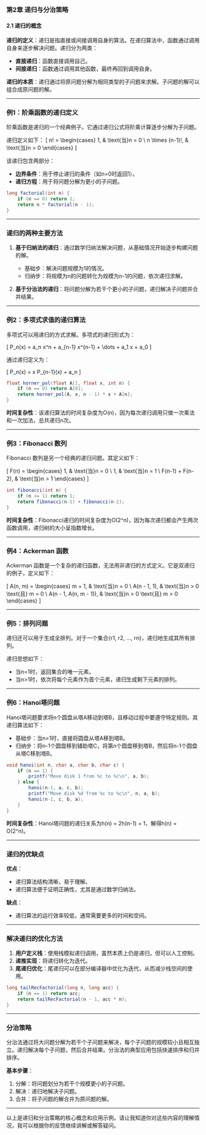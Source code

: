 ### 第2章 递归与分治策略

#### 2.1 递归的概念

**递归的定义**：递归是指直接或间接调用自身的算法。在递归算法中，函数通过调用自身来逐步解决问题。递归分为两类：
- **直接递归**：函数直接调用自己。
- **间接递归**：函数通过调用其他函数，最终再回到调用自身。

**递归的本质**：递归通过将原问题分解为相同类型的子问题来求解。子问题的解可以组合成原问题的解。

---

### 例1：阶乘函数的递归定义

阶乘函数是递归的一个经典例子。它通过递归公式将阶乘计算逐步分解为子问题。

递归定义如下：
\[
n! = \begin{cases}
1, & \text{当}n = 0 \\
n \times (n-1)!, & \text{当}n > 0
\end{cases}
\]

该递归包含两部分：
- **边界条件**：用于停止递归的条件（如n=0时返回1）。
- **递归方程**：用于将问题分解为更小的子问题。

```java
long factorial(int n) {
    if (n == 0) return 1;
    return n * factorial(n - 1);
}
```

---

### 递归的两种主要方法

1. **基于归纳法的递归**：通过数学归纳法解决问题，从基础情况开始逐步构建问题的解。
   - 基础步：解决问题规模为1的情况。
   - 归纳步：将规模为n的问题转化为规模为n-1的问题，依次递归求解。
   
2. **基于分治法的递归**：将问题分解为若干个更小的子问题，递归解决子问题并合并结果。

---

### 例2：多项式求值的递归算法

多项式可以用递归的方式求解。多项式的递归形式为：

\[
P_n(x) = a_n x^n + a_{n-1} x^{n-1} + \dots + a_1 x + a_0
\]

通过递归定义为：

\[
P_n(x) = x P_{n-1}(x) + a_n
\]

```java
float horner_pol(float A[], float x, int n) {
    if (n == 0) return A[0];
    return horner_pol(A, x, n - 1) * x + A[n];
}
```
**时间复杂性**：该递归算法的时间复杂度为O(n)，因为每次递归调用只做一次乘法和一次加法，总共递归n次。

---

### 例3：Fibonacci 数列

Fibonacci 数列是另一个经典的递归问题。其定义如下：

\[
F(n) = \begin{cases}
1, & \text{当}n = 0 \\
1, & \text{当}n = 1 \\
F(n-1) + F(n-2), & \text{当}n > 1
\end{cases}
\]

```java
int fibonacci(int n) {
    if (n <= 1) return 1;
    return fibonacci(n-1) + fibonacci(n-2);
}
```
**时间复杂性**：Fibonacci递归的时间复杂度为O(2^n)，因为每次递归都会产生两次函数调用，递归树的大小呈指数增长。

---

### 例4：Ackerman 函数

Ackerman 函数是一个复杂的递归函数，无法用非递归的方式定义。它是双递归的例子，定义如下：

\[
A(n, m) = \begin{cases}
m + 1, & \text{当}n = 0 \\
A(n - 1, 1), & \text{当}n > 0 \text{且} m = 0 \\
A(n - 1, A(n, m - 1)), & \text{当}n > 0 \text{且} m > 0
\end{cases}
\]

---

### 例5：排列问题

递归还可以用于生成全排列。对于一个集合{r1, r2, ..., rn}，递归地生成其所有排列。

递归思想如下：
- 当n=1时，返回集合的唯一元素。
- 当n>1时，依次将每个元素作为首个元素，递归生成剩下元素的排列。

---

### 例6：Hanoi塔问题

Hanoi塔问题要求将n个圆盘从塔A移动到塔B，且移动过程中要遵守特定规则。其递归算法如下：

- 基础步：当n=1时，直接将圆盘从塔A移到塔B。
- 归纳步：将n-1个圆盘移到辅助塔C，将第n个圆盘移到塔B，然后将n-1个圆盘从塔C移到塔B。

```java
void hanoi(int n, char a, char b, char c) {
    if (n == 1) {
        printf("Move disk 1 from %c to %c\n", a, b);
    } else {
        hanoi(n-1, a, c, b);
        printf("Move disk %d from %c to %c\n", n, a, b);
        hanoi(n-1, c, b, a);
    }
}
```

**时间复杂性**：Hanoi塔问题的递归关系为h(n) = 2h(n-1) + 1，解得h(n) = O(2^n)。

---

### 递归的优缺点

**优点**：
- 递归算法结构清晰，易于理解。
- 递归算法便于证明正确性，尤其是通过数学归纳法。

**缺点**：
- 递归算法的运行效率较低，通常需要更多的时间和空间。
  
---

### 解决递归的优化方法

1. **用户定义栈**：使用栈模拟递归调用，虽然本质上仍是递归，但可以人工控制。
2. **递推实现**：将递归转化为迭代。
3. **尾递归优化**：尾递归可以在部分编译器中优化为迭代，从而减少栈空间的使用。

```java
long tailRecFactorial(long n, long acc) {
    if (n == 1) return acc;
    return tailRecFactorial(n - 1, acc * n);
}
```

---

### 分治策略

分治法通过将大问题分解为若干个子问题来解决，每个子问题的规模较小且相互独立。递归解决每个子问题，然后合并结果。分治法的典型应用包括快速排序和归并排序。

**基本步骤**：
1. 分解：将问题划分为若干个规模更小的子问题。
2. 解决：递归地解决子问题。
3. 合并：将子问题的解合并为原问题的解。

---

以上是递归和分治策略的核心概念和应用示例。请让我知道你对这些内容的理解情况，我可以根据你的反馈继续讲解或解答疑问。